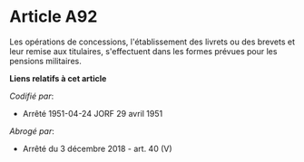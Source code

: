 # Article A92

Les opérations de concessions, l'établissement des livrets ou des brevets et leur remise aux titulaires, s'effectuent dans
les formes prévues pour les pensions militaires.

**Liens relatifs à cet article**

_Codifié par_:

  - Arrêté 1951-04-24 JORF 29 avril 1951

_Abrogé par_:

  - Arrêté du 3 décembre 2018 - art. 40 (V)
